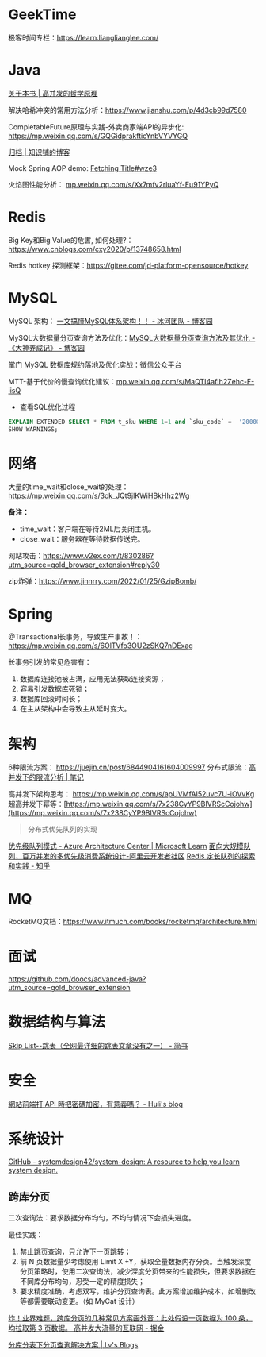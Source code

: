 # GeekTime

极客时间专栏：https://learn.lianglianglee.com/

# Java
[关于本书 | 高并发的哲学原理](https://pphc.lvwenhan.com/)

解决哈希冲突的常用方法分析：https://www.jianshu.com/p/4d3cb99d7580

CompletableFuture原理与实践-外卖商家端API的异步化: https://mp.weixin.qq.com/s/GQGidprakfticYnbVYVYGQ

[归档 | 知识铺的博客](https://geek.zshipu.com/archives/)

Mock Spring AOP demo: [Fetching Title#wze3](https://gist.github.com/zkendall/b42f0a86418b6329163ab06f366264d4)

火焰图性能分析： [mp.weixin.qq.com/s/Xx7mfv2rluaYf-Eu91YPyQ](https://mp.weixin.qq.com/s/Xx7mfv2rluaYf-Eu91YPyQ)
# Redis

Big Key和Big Value的危害, 如何处理?：https://www.cnblogs.com/cxy2020/p/13748658.html

Redis hotkey 探测框架：https://gitee.com/jd-platform-opensource/hotkey

# MySQL

MySQL 架构： [一文搞懂MySQL体系架构！！ - 冰河团队 - 博客园](https://www.cnblogs.com/binghe001/p/14654973.html)

MySQL大数据量分页查询方法及优化：[MySQL大数据量分页查询方法及其优化 - 《大神养成记》 - 博客园](https://www.cnblogs.com/geningchao/p/6649907.html)

掌门 MySQL 数据库规约落地及优化实战：[微信公众平台](https://mp.weixin.qq.com/s/GpRX1uEqUz4eRAQpEU3-eg)

MTT-基于代价的慢查询优化建议：[mp.weixin.qq.com/s/MaQTI4afIh2Zehc-F-iisQ](https://mp.weixin.qq.com/s/MaQTI4afIh2Zehc-F-iisQ)

- 查看SQL优化过程

```sql
EXPLAIN EXTENDED SELECT * FROM t_sku WHERE 1=1 and `sku_code` =  '20000752';
SHOW WARNINGS;
```

# 网络

大量的time_wait和close_wait的处理：https://mp.weixin.qq.com/s/3ok_JQt9jlKWiHBkHhz2Wg

**备注：**

- time_wait：客户端在等待2ML后关闭主机。
- close_wait：服务器在等待数据传送完。

网站攻击：https://www.v2ex.com/t/830286?utm_source=gold_browser_extension#reply30

zip炸弹：https://www.jinnrry.com/2022/01/25/GzipBomb/

# Spring

@Transactional长事务，导致生产事故！：https://mp.weixin.qq.com/s/6OlTVfo3OU2zSKQ7nDExag

长事务引发的常见危害有：

1. 数据库连接池被占满，应用无法获取连接资源；
2. 容易引发数据库死锁；
3. 数据库回滚时间长；
4. 在主从架构中会导致主从延时变大。

# 架构

6种限流方案： https://juejin.cn/post/6844904161604009997
分布式限流：[高并发下的限流分析 | 笔记](https://note.dolyw.com/distributed/02-Distributed-Limit.html#_1-%E8%AE%A1%E6%95%B0%E5%99%A8-%E6%97%B6%E9%97%B4%E7%AA%97%E5%8F%A3)

高并发下架构思考： https://mp.weixin.qq.com/s/apUVMfAI52uvc7U-iOVvKg
超高并发下幂等：[https://mp.weixin.qq.com/s/7x238CyYP9BIVRScCojohw](https://mp.weixin.qq.com/s/7x238CyYP9BIVRScCojohw)

> 分布式优先队列的实现

[优先级队列模式 - Azure Architecture Center | Microsoft Learn](https://learn.microsoft.com/zh-cn/azure/architecture/patterns/priority-queue)
[面向大规模队列，百万并发的多优先级消费系统设计-阿里云开发者社区](https://developer.aliyun.com/article/1093773)
[Redis 定长队列的探索和实践 - 知乎](https://zhuanlan.zhihu.com/p/549739620)

# MQ

RocketMQ文档：https://www.itmuch.com/books/rocketmq/architecture.html

# 面试

https://github.com/doocs/advanced-java?utm_source=gold_browser_extension

# 数据结构与算法

[Skip List--跳表（全网最详细的跳表文章没有之一） - 简书](https://www.jianshu.com/p/9d8296562806)

# 安全

[網站前端打 API 時把密碼加密，有意義嗎？ - Huli's blog](https://blog.huli.tw/2023/01/10/security-of-encrypt-or-hash-password-in-client-side/)

# 系统设计

[GitHub - systemdesign42/system-design: A resource to help you learn system design.](https://github.com/systemdesign42/system-design?tab=readme-ov-file)

## 跨库分页

二次查询法：要求数据分布均匀，不均匀情况下会损失进度。

最佳实践：
1. 禁止跳页查询，只允许下一页跳转；
2. 前 N 页数据量少考虑使用 Limit X +Y，获取全量数据内存分页。当触发深度分页策略时，使用二次查询法，减少深度分页带来的性能损失，但要求数据在不同库分布均匀，忍受一定的精度损失；
3. 要求精度准确，考虑双写，维护分页查询表。此方案增加维护成本，如增删改等都需要联动变更。（如 MyCat 设计）

[炸！业界难题，跨库分页的几种常见方案画外音：此处假设一页数据为 100 条，均拉取第 3 页数据。 高并发大流量的互联网 - 掘金](https://juejin.cn/post/6908220694929080333)

[分库分表下分页查询解决方案 | Lv's Blogs](https://lvqiushi.github.io/2019/08/25/page-twice/)